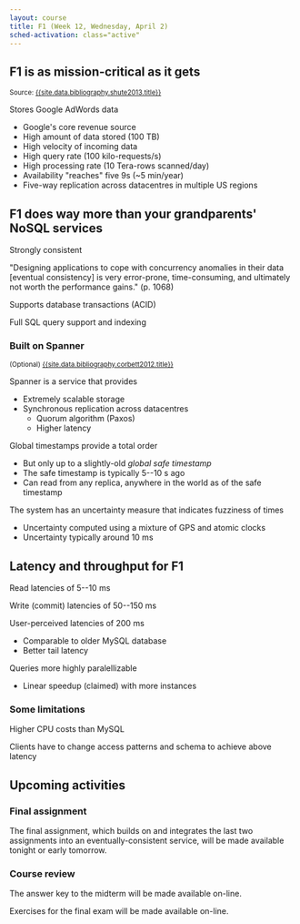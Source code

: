 ```yaml
---
layout: course
title: F1 (Week 12, Wednesday, April 2)
sched-activation: class="active"
---
```

## F1 is as mission-critical as it gets

<small>Source: [{{site.data.bibliography.shute2013.title}}]({{site.data.bibliography.shute2013.url}})</small>

Stores Google AdWords data

* Google's core revenue source
* High amount of data stored (100 TB)
* High velocity of incoming data
* High query rate (100 kilo-requests/s)
* High processing rate (10 Tera-rows scanned/day)
* Availability "reaches" five 9s (~5 min/year)
* Five-way replication across datacentres in multiple US regions

## F1 does way more than your grandparents' NoSQL services

Strongly consistent

<div class="well">
"Designing applications to cope with concurrency anomalies in their data [eventual consistency] is very error-prone,
time-consuming, and ultimately not worth the performance gains." (p.&nbsp;1068)
</div>

Supports database transactions (ACID)

Full SQL query support and indexing

### Built on Spanner
<small>(Optional) [{{site.data.bibliography.corbett2012.title}}]({{site.data.bibliography.corbett2012.url}})</small>

Spanner is a service that provides

* Extremely scalable storage
* Synchronous replication across datacentres
  * Quorum algorithm (Paxos)
  * Higher latency
  
Global timestamps provide a total order

* But only up to a slightly-old _global safe timestamp_
* The safe timestamp is typically 5--10&nbsp;s ago
* Can read from any replica, anywhere in the world as of the safe timestamp

The system has an uncertainty measure that indicates fuzziness of times

* Uncertainty computed using a mixture of GPS and atomic clocks
* Uncertainty typically around 10&nbsp;ms

## Latency and throughput for F1

Read latencies of 5--10&nbsp;ms

Write (commit) latencies of 50--150&nbsp;ms

User-perceived latencies of 200&nbsp;ms

* Comparable to older MySQL database
* Better tail latency

Queries more highly paralellizable

* Linear speedup (claimed) with more instances

### Some limitations

Higher CPU costs than MySQL

Clients have to change access patterns and schema to achieve above latency

## Upcoming activities

### Final assignment

The final assignment, which builds on and integrates the last two
assignments into an eventually-consistent service, will be made available
tonight or early tomorrow.

### Course review 

The answer key to the midterm will be made available on-line.

Exercises for the final exam will be made available on-line.